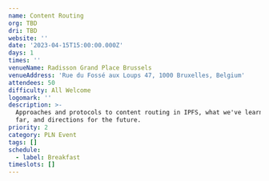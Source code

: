 ```yaml
---
name: Content Routing
org: TBD
dri: TBD
website: ''
date: '2023-04-15T15:00:00.000Z'
days: 1
times: ''
venueName: Radisson Grand Place Brussels
venueAddress: 'Rue du Fossé aux Loups 47, 1000 Bruxelles, Belgium'
attendees: 50
difficulty: All Welcome
logomark: ''
description: >-
  Approaches and protocols to content routing in IPFS, what we've learned so
  far, and directions for the future.
priority: 2
category: PLN Event
tags: []
schedule:
  - label: Breakfast
timeslots: []
---
```










